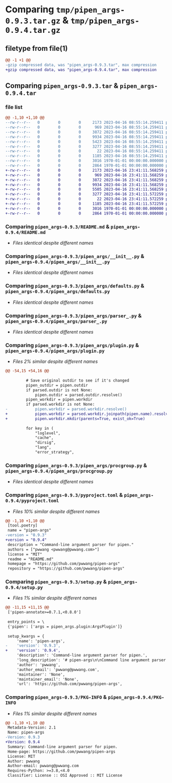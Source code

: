 # Comparing `tmp/pipen_args-0.9.3.tar.gz` & `tmp/pipen_args-0.9.4.tar.gz`

## filetype from file(1)

```diff
@@ -1 +1 @@
-gzip compressed data, was "pipen_args-0.9.3.tar", max compression
+gzip compressed data, was "pipen_args-0.9.4.tar", max compression
```

## Comparing `pipen_args-0.9.3.tar` & `pipen_args-0.9.4.tar`

### file list

```diff
@@ -1,10 +1,10 @@
--rw-r--r--   0        0        0     2173 2023-04-16 08:55:14.259411 pipen_args-0.9.3/README.md
--rw-r--r--   0        0        0      969 2023-04-16 08:55:14.259411 pipen_args-0.9.3/pipen_args/__init__.py
--rw-r--r--   0        0        0     3872 2023-04-16 08:55:14.259411 pipen_args-0.9.3/pipen_args/defaults.py
--rw-r--r--   0        0        0     9934 2023-04-16 08:55:14.259411 pipen_args-0.9.3/pipen_args/parser_.py
--rw-r--r--   0        0        0     5423 2023-04-16 08:55:14.259411 pipen_args-0.9.3/pipen_args/plugin.py
--rw-r--r--   0        0        0     3277 2023-04-16 08:55:14.259411 pipen_args-0.9.3/pipen_args/procgroup.py
--rw-r--r--   0        0        0       22 2023-04-16 08:55:14.259411 pipen_args-0.9.3/pipen_args/version.py
--rw-r--r--   0        0        0     1185 2023-04-16 08:55:14.259411 pipen_args-0.9.3/pyproject.toml
--rw-r--r--   0        0        0     3016 1970-01-01 00:00:00.000000 pipen_args-0.9.3/setup.py
--rw-r--r--   0        0        0     2864 1970-01-01 00:00:00.000000 pipen_args-0.9.3/PKG-INFO
+-rw-r--r--   0        0        0     2173 2023-04-16 23:41:11.568259 pipen_args-0.9.4/README.md
+-rw-r--r--   0        0        0      969 2023-04-16 23:41:11.568259 pipen_args-0.9.4/pipen_args/__init__.py
+-rw-r--r--   0        0        0     3872 2023-04-16 23:41:11.568259 pipen_args-0.9.4/pipen_args/defaults.py
+-rw-r--r--   0        0        0     9934 2023-04-16 23:41:11.568259 pipen_args-0.9.4/pipen_args/parser_.py
+-rw-r--r--   0        0        0     5505 2023-04-16 23:41:11.568259 pipen_args-0.9.4/pipen_args/plugin.py
+-rw-r--r--   0        0        0     3277 2023-04-16 23:41:11.572259 pipen_args-0.9.4/pipen_args/procgroup.py
+-rw-r--r--   0        0        0       22 2023-04-16 23:41:11.572259 pipen_args-0.9.4/pipen_args/version.py
+-rw-r--r--   0        0        0     1185 2023-04-16 23:41:11.572259 pipen_args-0.9.4/pyproject.toml
+-rw-r--r--   0        0        0     3016 1970-01-01 00:00:00.000000 pipen_args-0.9.4/setup.py
+-rw-r--r--   0        0        0     2864 1970-01-01 00:00:00.000000 pipen_args-0.9.4/PKG-INFO
```

### Comparing `pipen_args-0.9.3/README.md` & `pipen_args-0.9.4/README.md`

 * *Files identical despite different names*

### Comparing `pipen_args-0.9.3/pipen_args/__init__.py` & `pipen_args-0.9.4/pipen_args/__init__.py`

 * *Files identical despite different names*

### Comparing `pipen_args-0.9.3/pipen_args/defaults.py` & `pipen_args-0.9.4/pipen_args/defaults.py`

 * *Files identical despite different names*

### Comparing `pipen_args-0.9.3/pipen_args/parser_.py` & `pipen_args-0.9.4/pipen_args/parser_.py`

 * *Files identical despite different names*

### Comparing `pipen_args-0.9.3/pipen_args/plugin.py` & `pipen_args-0.9.4/pipen_args/plugin.py`

 * *Files 2% similar despite different names*

```diff
@@ -54,15 +54,16 @@
 
         # Save original outdir to see if it's changed
         pipen_outdir = pipen.outdir
         if parsed.outdir is not None:
             pipen.outdir = parsed.outdir.resolve()
         pipen_workdir = pipen.workdir
         if parsed.workdir is not None:
-            pipen.workdir = parsed.workdir.resolve()
+            pipen.workdir = parsed.workdir.joinpath(pipen.name).resolve()
+            pipen.workdir.mkdir(parents=True, exist_ok=True)
 
         for key in (
             "loglevel",
             "cache",
             "dirsig",
             "lang",
             "error_strategy",
```

### Comparing `pipen_args-0.9.3/pipen_args/procgroup.py` & `pipen_args-0.9.4/pipen_args/procgroup.py`

 * *Files identical despite different names*

### Comparing `pipen_args-0.9.3/pyproject.toml` & `pipen_args-0.9.4/pyproject.toml`

 * *Files 10% similar despite different names*

```diff
@@ -1,10 +1,10 @@
 [tool.poetry]
 name = "pipen-args"
-version = "0.9.3"
+version = "0.9.4"
 description = "Command-line argument parser for pipen."
 authors = ["pwwang <pwwang@pwwang.com>"]
 license = "MIT"
 readme = "README.md"
 homepage = "https://github.com/pwwang/pipen-args"
 repository = "https://github.com/pwwang/pipen-args"
```

### Comparing `pipen_args-0.9.3/setup.py` & `pipen_args-0.9.4/setup.py`

 * *Files 1% similar despite different names*

```diff
@@ -11,15 +11,15 @@
 ['pipen-annotate>=0.7.1,<0.8.0']
 
 entry_points = \
 {'pipen': ['args = pipen_args.plugin:ArgsPlugin']}
 
 setup_kwargs = {
     'name': 'pipen-args',
-    'version': '0.9.3',
+    'version': '0.9.4',
     'description': 'Command-line argument parser for pipen.',
     'long_description': '# pipen-args\n\nCommand line argument parser for [pipen][1]\n\n## Usage\n\n```python\nfrom pipen import Proc, Pipen\n\n\nclass Process(Proc):\n    """My process\n\n    Input:\n        a: Input data\n    """\n    input = \'a\'\n    input_data = range(10)\n    script = \'echo {{in.a}}\'\n\nPipen().set_start(Process).run()\n```\n\n```shell\n$ python example.py --help\nUsage: test.py [-h | -h+] [options]\n\nUndescribed process.\nUse `@configfile` to load default values for the options.\n\nPipeline Options:\n  --name NAME           The name for the pipeline, will affect the default workdir and\n                        outdir. [default: pipen-0]\n  --profile PROFILE     The default profile from the configuration to run the pipeline.\n                        This profile will be used unless a profile is specified in the\n                        process or in the .run method of pipen. You can check the\n                        available profiles by running `pipen profile`\n  --outdir OUTDIR       The output directory of the pipeline [default: ./<name>_results]\n  --forks FORKS         How many jobs to run simultaneously by the scheduler\n  --scheduler SCHEDULER\n                        The scheduler to run the jobs\n\nNamespace <in>:\n  --in.a A [A ...]      Input data\n\nOptional Arguments:\n  -h, --help, -h+, --help+\n                        show help message (with + to show more options) and exit\n```\n\nSee more examples in `tests/pipelines/` folder.\n\n## Metadata for Proc envs items\n\nThe metadata in the docstring of env items determines how the arguments are defined.\n\n```python\nclass Process(Proc):\n    """My process\n\n    # other docstring sections\n\n    Envs:\n        a (<metadata>): ...\n    """\n```\n\nThe metadata could be key-value pairs separated by `;`. The separator `:` or `=` is used to\nseparate the key and value. The value is optional. If the value is not specified, it\nwill be set to `True`. The keys are valid arguments of `argx.ArgumentParser.add_argument`, except that `hidden` will be interpreted as `show=False` in `argx.ArgumentParser.add_argument`. If the value of `choices` is not specified, the subkeys of the env item will be used as the choices.\n\n[1]: https://github.com/pwwang/pipen\n',
     'author': 'pwwang',
     'author_email': 'pwwang@pwwang.com',
     'maintainer': 'None',
     'maintainer_email': 'None',
     'url': 'https://github.com/pwwang/pipen-args',
```

### Comparing `pipen_args-0.9.3/PKG-INFO` & `pipen_args-0.9.4/PKG-INFO`

 * *Files 1% similar despite different names*

```diff
@@ -1,10 +1,10 @@
 Metadata-Version: 2.1
 Name: pipen-args
-Version: 0.9.3
+Version: 0.9.4
 Summary: Command-line argument parser for pipen.
 Home-page: https://github.com/pwwang/pipen-args
 License: MIT
 Author: pwwang
 Author-email: pwwang@pwwang.com
 Requires-Python: >=3.8,<4.0
 Classifier: License :: OSI Approved :: MIT License
```


